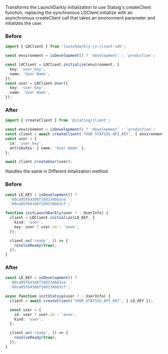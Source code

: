 Transforms the LaunchDarkly initialization to use Statsig's createClient function, replacing the synchronous LDClient.initialize with an asynchronous createClient call that takes an environment parameter and intializes the user.


### Before

```ts
import { LDClient } from 'launchdarkly-js-client-sdk';

const environment = isDevelopment() ? 'development' : 'production';

const ldClient = LDClient.initialize(environment, {
  key: 'user_key',
  name: 'User Name',
});
const user = LDClient.User({
  key: 'user_key',
  name: 'User Name',
});
```

### After

```ts
import { createClient } from '@statsig/client';

const environment = isDevelopment() ? 'development' : 'production';
const client = await createClient('YOUR_STATSIG_API_KEY', { environment });
const user = {
  id: 'user_key',
  attributes: { name: 'User Name' },
};

await client.createUser(user);
```
Handles the same in Different intialization method

### Before

```ts
const LD_KEY = isDevelopment() ?
  '60ca05fb43d6f10d234bb3ce' :
  '60ca05fb43d6f10d234bb3cf';

function initLaunchDarkly(user ? : UserInfo) {
  client = LDClient.initialize(LD_KEY, {
    kind: 'user',
    key: user ? user.id : 'anon',
  });

  client.on('ready', () => {
    resolveReady(true);
  });
}
```

### After

```ts
const LD_KEY = isDevelopment() ?
  '60ca05fb43d6f10d234bb3ce' :
  '60ca05fb43d6f10d234bb3cf';

async function initStatsig(user ? : UserInfo) {
  client = await createClient('YOUR_STATSIG_API_KEY', { LD_KEY });

  const user = {
    id: user ? user.id : 'anon',
    kind: 'user',
  };

  client.on('ready', () => {
    resolveReady(true);
  });
}
```

